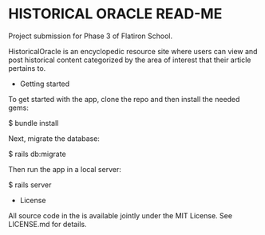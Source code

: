# HISTORICAL ORACLE READ-ME
Project submission  for Phase 3 of Flatiron School. 
 
 HistoricalOracle is an encyclopedic resource site where users can view and post historical content categorized by the area of interest that their article pertains to.
 
 - Getting started

To get started with the app, clone the repo and then install the needed gems:

$ bundle install

Next, migrate the database:

$ rails db:migrate

Then run the app in a local server:

$ rails server

- License

All source code in the is available jointly under the MIT License. See LICENSE.md for details.
